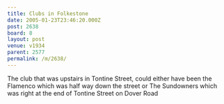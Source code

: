 ```yaml
---
title: Clubs in Folkestone
date: 2005-01-23T23:46:20.000Z
post: 2638
board: 8
layout: post
venue: v1934
parent: 2577
permalink: /m/2638/
---
```

The club that was upstairs in Tontine Street, could either have been the Flamenco which was half way down the street or The Sundowners which was right at the end of Tontine Street on Dover Road
